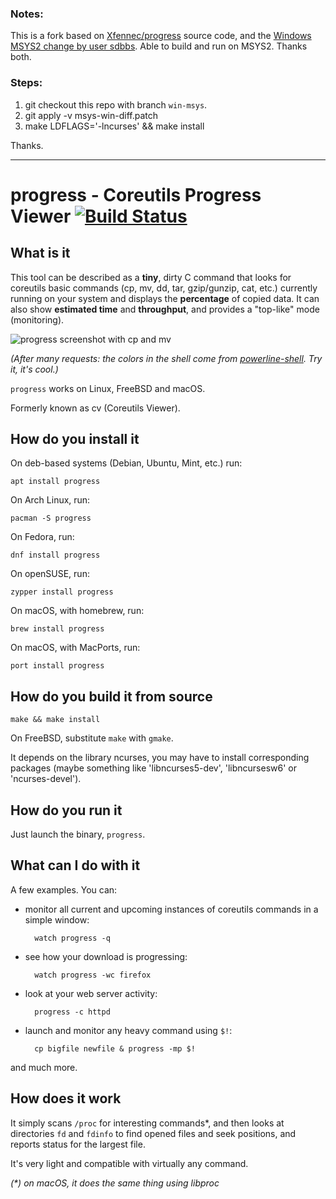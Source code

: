 ### Notes:
This is a fork based on [Xfennec/progress](https://github.com/Xfennec/progress) source code, and the [Windows MSYS2 change by user sdbbs](https://github.com/Xfennec/progress/issues/168).
Able to build and run on MSYS2.
Thanks both.


### Steps:
1. git checkout this repo with branch `win-msys`.
2. git apply -v msys-win-diff.patch
3. make LDFLAGS='-lncurses' && make install  

Thanks.


----------


progress - Coreutils Progress Viewer [![Build Status](https://travis-ci.org/Xfennec/progress.svg?branch=master)](https://travis-ci.org/Xfennec/progress)
=====================

What is it
----------

This tool can be described as a **tiny**, dirty C command
that looks for coreutils basic commands (cp, mv, dd, tar, gzip/gunzip,
cat, etc.) currently running on your system and displays the
**percentage** of copied data. It can also show **estimated time** and **throughput**,
and provides a "top-like" mode (monitoring).

![progress screenshot with cp and mv](https://raw.github.com/Xfennec/progress/master/capture.png)

_(After many requests: the colors in the shell come from [powerline-shell](https://github.com/milkbikis/powerline-shell). Try it, it's cool.)_

`progress` works on Linux, FreeBSD and macOS.

Formerly known as cv (Coreutils Viewer).

How do you install it
---------------------

On deb-based systems (Debian, Ubuntu, Mint, etc.) run:

    apt install progress

On Arch Linux, run:

    pacman -S progress

On Fedora, run:

    dnf install progress

On openSUSE, run:

    zypper install progress

On macOS, with homebrew, run:

    brew install progress

On macOS, with MacPorts, run:

    port install progress

How do you build it from source
-------------------------------

    make && make install

On FreeBSD, substitute `make` with `gmake`.

It depends on the library ncurses, you may have to install corresponding packages (maybe something like 'libncurses5-dev', 'libncursesw6' or 'ncurses-devel').

How do you run it
-----------------

Just launch the binary, `progress`.

What can I do with it
---------------------

A few examples. You can:

* monitor all current and upcoming instances of coreutils commands in
  a simple window:

        watch progress -q

* see how your download is progressing:

        watch progress -wc firefox

* look at your web server activity:

        progress -c httpd

* launch and monitor any heavy command using `$!`:

        cp bigfile newfile & progress -mp $!

and much more.

How does it work
----------------

It simply scans `/proc` for interesting commands*, and then looks at
directories `fd` and `fdinfo` to find opened files and seek positions,
and reports status for the largest file.

It's very light and compatible with virtually any command.

<em>(*) on macOS, it does the same thing using libproc</em>
